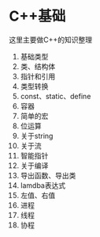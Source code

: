 # C++基础

这里主要做C++的知识整理

1. 基础类型
2. 类、结构体
3. 指针和引用
4. 类型转换
5. const、static、define
6. 容器
7. 简单的宏
8. 位运算
9. 关于string
10. 关于流
11. 智能指针
12. 关于编译
13. 导出函数、导出类
14. lamdba表达式
15. 左值、右值
16. 进程
17. 线程
18. 协程
